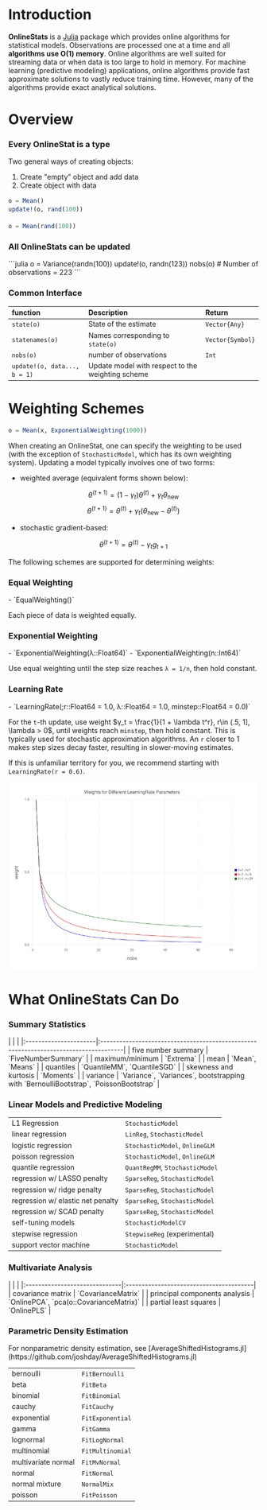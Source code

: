 # Introduction

**OnlineStats** is a [Julia](http://julialang.org) package which provides online algorithms for statistical models.  Observations are processed one at a time and all **algorithms use O(1) memory**.  Online algorithms are well suited for streaming data or when data is too large to hold in memory.  For machine learning (predictive modeling) applications, online algorithms provide fast approximate solutions to vastly reduce training time.  However, many of the algorithms provide exact analytical solutions.

# Overview

<h3>Every OnlineStat is a type</h3>

Two general ways of creating objects:    

1. Create "empty" object and add data
1. Create object with data

```julia
o = Mean()
update!(o, rand(100))

o = Mean(rand(100))
```

<h3>All OnlineStats can be updated</h3>
```julia
o = Variance(randn(100))
update!(o, randn(123))
nobs(o)  # Number of observations = 223
```


<h3>Common Interface</h3>


| function                     | Description                                       | Return           |
|:-----------------------------|:--------------------------------------------------|:-----------------|
| `state(o)`                   | State of the estimate                             | `Vector{Any}`    |
| `statenames(o)`              | Names corresponding to `state(o)`                 | `Vector{Symbol}` |
| `nobs(o)`                    | number of observations                            | `Int`            |
| `update!(o, data..., b = 1)` | Update model with respect to the weighting scheme |                  |


# Weighting Schemes
```julia
o = Mean(x, ExponentialWeighting(1000))
```

When creating an OnlineStat, one can specify the weighting to be used (with the exception of `StochasticModel`, which has its own weighting system).  Updating a model typically involves one of two forms:

- weighted average (equivalent forms shown below):

$$\theta^{(t+1)} = (1 - \gamma_t)\theta^{(t)} + \gamma_t \theta_{\text{new}}$$
$$\theta^{(t+1)} = \theta^{(t)} + \gamma_t(\theta_{\text{new}} - \theta^{(t)})$$

- stochastic gradient-based:  

$$\theta^{(t+1)} = \theta^{(t)} - \gamma_t g_{t+1}$$

The following schemes are supported for determining weights:

<h3>Equal Weighting</h3>
- `EqualWeighting()`

Each piece of data is weighted equally.

<h3>Exponential Weighting</h3>
- `ExponentialWeighting(λ::Float64)`
- `ExponentialWeighting(n::Int64)`

Use equal weighting until the step size reaches `λ = 1/n`, then hold constant.

<h3>Learning Rate</h3>
- `LearningRate(;r::Float64 = 1.0, λ::Float64 = 1.0, minstep::Float64 = 0.0)`

For the `t`-th update, use weight $γ_t = \frac{1}{1 + \lambda t^r}, r\in (.5, 1], \lambda > 0$, until weights reach `minstep`, then hold constant.  This is typically used for stochastic approximation algorithms.  An `r` closer to 1 makes step sizes decay faster, resulting in slower-moving estimates.

If this is unfamiliar territory for you, we recommend starting with `LearningRate(r = 0.6)`.


![](images/learningrate_rs.png)

# What OnlineStats Can Do

<h3> Summary Statistics </h3>
|                       |                                                                                      |
|:----------------------|:-------------------------------------------------------------------------------------|
| five number summary   | `FiveNumberSummary`                                                                  |
| maximum/minimum       | `Extrema`                                                                            |
| mean                  | `Mean`, `Means`                                                                      |
| quantiles             | `QuantileMM`, `QuantileSGD`                                                          |
| skewness and kurtosis | `Moments`                                                                            |
| variance              | `Variance`, `Variances`, bootstrapping with `BernoulliBootstrap`, `PoissonBootstrap` |


<h3> Linear Models and Predictive Modeling </h3>

|                                   |                                 |
|:----------------------------------|:--------------------------------|
| L1 Regression                     | `StochasticModel`               |
| linear regression                 | `LinReg`, `StochasticModel`     |
| logistic regression               | `StochasticModel`, `OnlineGLM`  |
| poisson regression                | `StochasticModel`, `OnlineGLM`  |
| quantile regression               | `QuantRegMM`, `StochasticModel` |
| regression w/ LASSO penalty       | `SparseReg`, `StochasticModel`  |
| regression w/ ridge penalty       | `SparseReg`, `StochasticModel`  |
| regression w/ elastic net penalty | `SparseReg`, `StochasticModel`  |
| regression w/ SCAD penalty        | `SparseReg`, `StochasticModel`  |
| self-tuning models                | `StochasticModelCV`             |
| stepwise regression               | `StepwiseReg` (experimental)    |
| support vector machine            | `StochasticModel`               |


<h3> Multivariate Analysis </h3>
|                               |                                         |
|:------------------------------|:----------------------------------------|
| covariance matrix             | `CovarianceMatrix`                      |
| principal components analysis | `OnlinePCA`, `pca(o::CovarianceMatrix)` |
| partial least squares         | `OnlinePLS`                             |


<h3> Parametric Density Estimation </h3>
For nonparametric density estimation, see [AverageShiftedHistograms.jl](https://github.com/joshday/AverageShiftedHistograms.jl)

|                     |                  |
|:--------------------|:-----------------|
| bernoulli           | `FitBernoulli`   |
| beta                | `FitBeta`        |
| binomial            | `FitBinomial`    |
| cauchy              | `FitCauchy`      |
| exponential         | `FitExponential` |
| gamma               | `FitGamma`       |
| lognormal           | `FitLogNormal`   |
| multinomial         | `FitMultinomial` |
| multivariate normal | `FitMvNormal`    |
| normal              | `FitNormal`      |
| normal mixture      | `NormalMix`      |
| poisson             | `FitPoisson`     |
